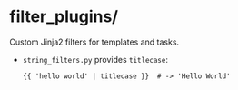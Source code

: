 # filter_plugins/

Custom Jinja2 filters for templates and tasks.

- `string_filters.py` provides `titlecase`:
  ```jinja2
  {{ 'hello world' | titlecase }}  # -> 'Hello World'
  ```
